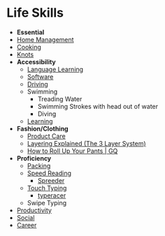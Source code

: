 # Life Skills

- **Essential**
- [Home Management](../home/home-management.md)
- [Cooking](../cooking/cooking.md)
- [Knots](https://www.youtube.com/watch?v=3X8drKsdf5E)
- **Accessibility**
  - [Language Learning](../hobbies/language-learning/language-learning.md)
  - [Software](../software/software.md)
  - [Driving](./driving.md)
  - Swimming
    - Treading Water
    - Swimming Strokes with head out of water
    - Diving
  - [Learning](./learning.md)
- **Fashion/Clothing**
  - [Product Care](./product-care.md)
  - [Layering Explained (The 3 Layer System)](https://www.youtube.com/watch?v=eXr2iPeMLfs)
  - [How to Roll Up Your Pants | GQ](https://www.youtube.com/watch?v=45IBKWJyJ1A)
- **Proficiency**
  - [Packing](../travel/packing/packing.md)
  - [Speed Reading](https://en.wikipedia.org/wiki/Speed_reading)
    - [Spreeder](https://www.spreeder.com/app.php)
  - [Touch Typing](https://en.wikipedia.org/wiki/Touch_typing)
    - [typeracer](https://play.typeracer.com/)
  - Swipe Typing
- [Productivity](./productivity.md)
- [Social](./social/social.md)
- [Career](./career/career.md)
